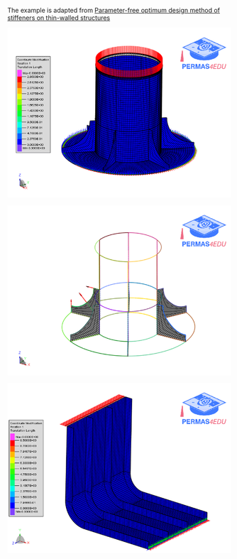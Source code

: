 The example is adapted from [Parameter-free optimum design method of stiffeners on thin-walled structures](https://doi.org/10.1007/s00158-013-0954-1)

![Coordinate modifications](coor_mod.gif "Mesh morphing of stiffeners")

![Shape basis vectors](shape_basis_vectors.gif "Shape basis vectors")

![Coordinate modifications](coor_mod_01.gif "Mesh morphing of stiffeners")
